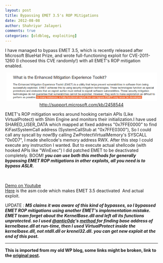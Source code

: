 ```yaml
---
layout: post
title: Bypassing EMET 3.5's ROP Mitigations
date: 2012-08-08
author: Shahriyar Jalayeri
comments: true
categories: [oldblog, exploiting]
---
```


I have managed to bypass EMET 3.5, which is recently released after Microsoft BlueHat Prize, and wrote full-functioning exploit for CVE-2011-1260 (I choosed this CVE randomly!) with all EMET's ROP mitigation enabled.
<p style="text-align:center;"><a href="\assets\img\posts\ms-emet1.png"><img class="aligncenter size-full" title="MS-EMET" alt="" src="\assets\img\posts\ms-emet1.png" width="497" height="94" /></a> <br><a href="http://support.microsoft.com/kb/2458544" target="_blank">http://support.microsoft.com/kb/2458544</a></p>

EMET's ROP mitigation works around hooking certain APIs (Like VirtualProtect) with Shim Engine and monitors their initialization.I have used SHARED_USER_DATA which mapped at fixed address "0x7FFE0000" to find KiFastSystemCall address (SystemCallStub at "0x7FFE0300"), So I could call any syscall by now!By calling ZwProtectVirtualMemory's SYSCALL "0x0D7", I made shellcode's memory address RWX. After this step I could execute any instruction I wanted. But to execute actual shellcode (with hooked APIs like "WinExec") I did patched EMET to be deactivated completely. BOOM! <strong><em>you can use both this methods for generally bypassing EMET ROP mitigations in other exploits, all you need is to bypass ASLR.</em></strong>

<br><br><a href="http://www.youtube.com/watch?v=zzEDbQrV-gI">Demo on Youtube</a>
<br><a href="https://gitlab.com/shahjal/emet-bypass-exp">Here</a> is the asm code which makes EMET 3.5 deactivated  And actual exploit.
</div>

UPDATE : <strong><em>MS claims it was aware of this kind of bypasses, so I bypassed EMET ROP mitigations using another EMET's implementation mistake. EMET team forget about the KernelBase.dll and left all its functions unprotected. so I used <a href="http://twitter.com/antic0de" target="_blank">@antic0de</a>'s <a href="http://t.co/qqV1ooaH">method </a>for finding base address of kernelbase.dll at run-time, then I used VirtualProtect inside the kernelbase.dll, not ntdll.dll or krenel32.dll. you can get new exploit at the end of this post.</em></strong>

---

<p><strong>This is imported from my old WP blog, some links might be broken, link to the <a href="https://repret.wordpress.com/2012/08/08/bypassing-emet-3-5s-rop-mitigations/">original post</a>.</strong></p>

